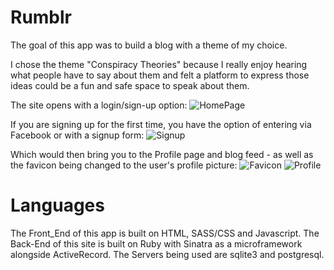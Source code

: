 # Rumblr

The goal of this app was to build a blog with a theme of my choice. 

I chose the theme "Conspiracy Theories" because I really enjoy hearing what people have to say about them and felt a platform to express those ideas could be a fun and safe space to speak about them. 

The site opens with a login/sign-up option:
![HomePage](https://i.imgur.com/DFZjXNo.png)

If you are signing up for the first time, you have the option of entering via Facebook or with a signup form:
![Signup](https://i.imgur.com/zlAf21b.png)


Which would then bring you to the Profile page and blog feed - as well as the favicon being changed to the user's profile picture:
![Favicon](https://i.imgur.com/zP53hb1.png)
![Profile](https://i.imgur.com/d8GTyGy.png)

# Languages
The Front_End of this app is built on HTML, SASS/CSS and Javascript.
The Back-End of this site is built on Ruby with Sinatra as a microframework alongside ActiveRecord.
The Servers being used are sqlite3 and postgresql.
